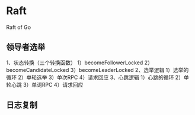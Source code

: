 # Raft
Raft of Go


## 领导者选举
1、状态转换（三个转换函数）
    1）becomeFollowerLocked
    2）becomeCandidateLocked
    3）becomeLeaderLocked
2、选举逻辑
    1）选举的循环
    2）单轮选举
    3）单次RPC
    4）请求回应
3、心跳逻辑
    1）心跳的循环
    2）单轮心跳
    3）单词RPC
    4）请求回应

## 日志复制
